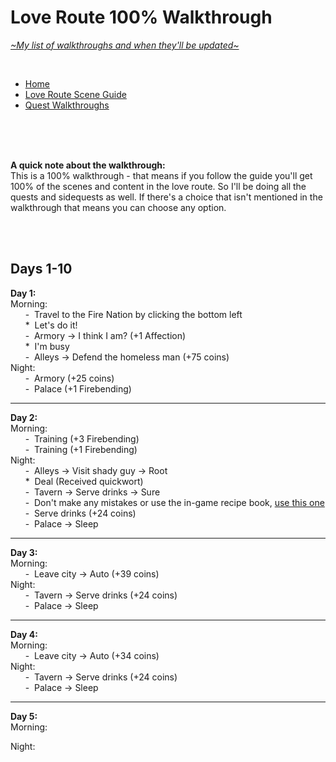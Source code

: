 # Love Route 100% Walkthrough
[*\~My list of walkthroughs and when they'll be updated\~*](https://www.patreon.com/maimlain)

<br>

- [Home](https://github.com/maim-lain/fourelements/blob/master/book-2/home.md)  
- [Love Route Scene Guide](https://github.com/maim-lain/fourelements/blob/master/book-2/lovescenes.md)  
- [Quest Walkthroughs](https://github.com/maim-lain/fourelements/blob/master/book-2/questwalk.md)  

<br>
<br>
<br>

**A quick note about the walkthrough:**  
This is a 100% walkthrough - that means if you follow the guide you'll get 100% of the scenes and content in the love route. So I'll be doing all the quests and sidequests as well. If there's a choice that isn't mentioned in the walkthrough that means you can choose any option.

<br>
<br>

## Days 1-10

**Day 1:**  
Morning:  
&nbsp;&nbsp;&nbsp;&nbsp;&nbsp;&nbsp;\-&nbsp; Travel to the Fire Nation by clicking the bottom left  
&nbsp;&nbsp;&nbsp;&nbsp;&nbsp;&nbsp;\*&nbsp; Let's do it!  
&nbsp;&nbsp;&nbsp;&nbsp;&nbsp;&nbsp;\-&nbsp; Armory -> I think I am? (+1 Affection)  
&nbsp;&nbsp;&nbsp;&nbsp;&nbsp;&nbsp;\*&nbsp; I'm busy  
&nbsp;&nbsp;&nbsp;&nbsp;&nbsp;&nbsp;\-&nbsp; Alleys -> Defend the homeless man (+75 coins)  
Night:  
&nbsp;&nbsp;&nbsp;&nbsp;&nbsp;&nbsp;\-&nbsp; Armory (+25 coins)  
&nbsp;&nbsp;&nbsp;&nbsp;&nbsp;&nbsp;\-&nbsp; Palace (+1 Firebending)  

---

**Day 2:**  
Morning:  
&nbsp;&nbsp;&nbsp;&nbsp;&nbsp;&nbsp;\-&nbsp; Training (+3 Firebending)  
&nbsp;&nbsp;&nbsp;&nbsp;&nbsp;&nbsp;\-&nbsp; Training (+1 Firebending)  
Night:  
&nbsp;&nbsp;&nbsp;&nbsp;&nbsp;&nbsp;\-&nbsp; Alleys -> Visit shady guy -> Root  
&nbsp;&nbsp;&nbsp;&nbsp;&nbsp;&nbsp;\*&nbsp; Deal (Received quickwort)  
&nbsp;&nbsp;&nbsp;&nbsp;&nbsp;&nbsp;\-&nbsp; Tavern -> Serve drinks -> Sure  
&nbsp;&nbsp;&nbsp;&nbsp;&nbsp;&nbsp;\-&nbsp; Don't make any mistakes or use the in-game recipe book, [use this one](https://github.com/maim-lain/fourelements/blob/master/book-2/home.md)  
&nbsp;&nbsp;&nbsp;&nbsp;&nbsp;&nbsp;\-&nbsp; Serve drinks (+24 coins)  
&nbsp;&nbsp;&nbsp;&nbsp;&nbsp;&nbsp;\-&nbsp; Palace -> Sleep  

---

**Day 3:**  
Morning:  
&nbsp;&nbsp;&nbsp;&nbsp;&nbsp;&nbsp;\-&nbsp; Leave city -> Auto (+39 coins)  
Night:  
&nbsp;&nbsp;&nbsp;&nbsp;&nbsp;&nbsp;\-&nbsp; Tavern -> Serve drinks (+24 coins)  
&nbsp;&nbsp;&nbsp;&nbsp;&nbsp;&nbsp;\-&nbsp; Palace -> Sleep  

---

**Day 4:**  
Morning:  
&nbsp;&nbsp;&nbsp;&nbsp;&nbsp;&nbsp;\-&nbsp; Leave city -> Auto (+34 coins)  
Night:  
&nbsp;&nbsp;&nbsp;&nbsp;&nbsp;&nbsp;\-&nbsp; Tavern -> Serve drinks (+24 coins)  
&nbsp;&nbsp;&nbsp;&nbsp;&nbsp;&nbsp;\-&nbsp; Palace -> Sleep  

---

**Day 5:**  
Morning:  

Night:  



<!---

What?! Hell no!
prison_start, it continues right below the above choice

--->
